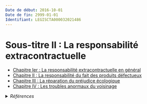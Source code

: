 ```yaml
---
Date de début: 2016-10-01
Date de fin: 2999-01-01
Identifiant: LEGISCTA000032021486
---
```


<h1>Sous-titre II : La responsabilité extracontractuelle</h1>

- [Chapitre Ier : La responsabilité extracontractuelle en général](chapitre_ier/README.md)
- [Chapitre II : La responsabilité du fait des produits défectueux](chapitre_ii/README.md)
- [Chapitre III : La réparation du préjudice écologique](chapitre_iii/README.md)
- [Chapitre IV : Les troubles anormaux du voisinage](chapitre_iv/README.md)

<details>
  <summary><em>Références</em></summary>

  <h2>Articles faisant référence à la section</h2>
  
  <ul>
    <li>
      <a href="https://legal.tricoteuses.fr//redirection/LEGIARTI000032006591?vers=git&vers=legifrance">Ordonnance n° 2016-131 du 10 février 2016 portant réforme du droit des contrats, du régime général et de la preuve des obligations - article 2 ENTIEREMENT_MODIF</a> CREE source
    </li>
  </ul>
</details>
